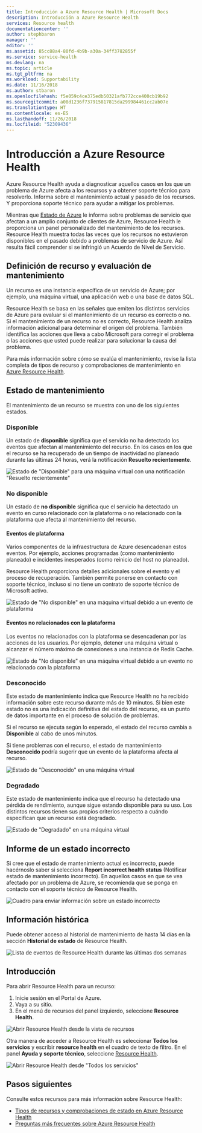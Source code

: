 ```yaml
---
title: Introducción a Azure Resource Health | Microsoft Docs
description: Introducción a Azure Resource Health
services: Resource health
documentationcenter: ''
author: stephbaron
manager: ''
editor: ''
ms.assetid: 85cc88a4-80fd-4b9b-a30a-34ff3782855f
ms.service: service-health
ms.devlang: na
ms.topic: article
ms.tgt_pltfrm: na
ms.workload: Supportability
ms.date: 11/16/2018
ms.author: stbaron
ms.openlocfilehash: f5e059c4ce375edb50321afb772cce400cb19b92
ms.sourcegitcommit: a08d1236f737915817815da299984461cc2ab07e
ms.translationtype: HT
ms.contentlocale: es-ES
ms.lasthandoff: 11/26/2018
ms.locfileid: "52309436"
---
```

# <a name="azure-resource-health-overview"></a>Introducción a Azure Resource Health
 
Azure Resource Health ayuda a diagnosticar aquellos casos en los que un problema de Azure afecta a los recursos y a obtener soporte técnico para resolverlo. Informa sobre el mantenimiento actual y pasado de los recursos. Y proporciona soporte técnico para ayudar a mitigar los problemas.

Mientras que [Estado de Azure](https://status.azure.com) le informa sobre problemas de servicio que afectan a un amplio conjunto de clientes de Azure, Resource Health le proporciona un panel personalizado del mantenimiento de los recursos. Resource Health muestra todas las veces que los recursos no estuvieron disponibles en el pasado debido a problemas de servicio de Azure. Así resulta fácil comprender si se infringió un Acuerdo de Nivel de Servicio. 

## <a name="resource-definition-and-health-assessment"></a>Definición de recurso y evaluación de mantenimiento
Un recurso es una instancia específica de un servicio de Azure; por ejemplo, una máquina virtual, una aplicación web o una base de datos SQL.

Resource Health se basa en las señales que emiten los distintos servicios de Azure para evaluar si el mantenimiento de un recurso es correcto o no. Si el mantenimiento de un recurso no es correcto, Resource Health analiza información adicional para determinar el origen del problema. También identifica las acciones que lleva a cabo Microsoft para corregir el problema o las acciones que usted puede realizar para solucionar la causa del problema. 

Para más información sobre cómo se evalúa el mantenimiento, revise la lista completa de tipos de recurso y comprobaciones de mantenimiento en [Azure Resource Health](resource-health-checks-resource-types.md).

## <a name="health-status"></a>Estado de mantenimiento
El mantenimiento de un recurso se muestra con uno de los siguientes estados.

### <a name="available"></a>Disponible
Un estado de **disponible** significa que el servicio no ha detectado los eventos que afectan al mantenimiento del recurso. En los casos en los que el recurso se ha recuperado de un tiempo de inactividad no planeado durante las últimas 24 horas, verá la notificación **Resuelto recientemente**.

![Estado de "Disponible" para una máquina virtual con una notificación "Resuelto recientemente"](./media/resource-health-overview/Available.png)

### <a name="unavailable"></a>No disponible
Un estado de **no disponible** significa que el servicio ha detectado un evento en curso relacionado con la plataforma o no relacionado con la plataforma que afecta al mantenimiento del recurso.

#### <a name="platform-events"></a>Eventos de plataforma
Varios componentes de la infraestructura de Azure desencadenan estos eventos. Por ejemplo, acciones programadas (como mantenimiento planeado) e incidentes inesperados (como reinicio del host no planeado).

Resource Health proporciona detalles adicionales sobre el evento y el proceso de recuperación. También permite ponerse en contacto con soporte técnico, incluso si no tiene un contrato de soporte técnico de Microsoft activo.

![Estado de "No disponible" en una máquina virtual debido a un evento de plataforma](./media/resource-health-overview/Unavailable.png)

#### <a name="non-platform-events"></a>Eventos no relacionados con la plataforma
Los eventos no relacionados con la plataforma se desencadenan por las acciones de los usuarios. Por ejemplo, detener una máquina virtual o alcanzar el número máximo de conexiones a una instancia de Redis Cache.

![Estado de "No disponible" en una máquina virtual debido a un evento no relacionado con la plataforma](./media/resource-health-overview/Unavailable_NonPlatform.png)

### <a name="unknown"></a>Desconocido
Este estado de mantenimiento indica que Resource Health no ha recibido información sobre este recurso durante más de 10 minutos. Si bien este estado no es una indicación definitiva del estado del recurso, es un punto de datos importante en el proceso de solución de problemas.

Si el recurso se ejecuta según lo esperado, el estado del recurso cambia a **Disponible** al cabo de unos minutos.

Si tiene problemas con el recurso, el estado de mantenimiento **Desconocido** podría sugerir que un evento de la plataforma afecta al recurso.

![Estado de "Desconocido" en una máquina virtual](./media/resource-health-overview/Unknown.png)

### <a name="degraded"></a>Degradado
Este estado de mantenimiento indica que el recurso ha detectado una pérdida de rendimiento, aunque sigue estando disponible para su uso.
Los distintos recursos tienen sus propios criterios respecto a cuándo especifican que un recurso está degradado.

![Estado de "Degradado" en una máquina virtual](./media/resource-health-overview/degraded.png)

## <a name="reporting-an-incorrect-status"></a>Informe de un estado incorrecto
Si cree que el estado de mantenimiento actual es incorrecto, puede hacérnoslo saber si selecciona **Report incorrect health status** (Notificar estado de mantenimiento incorrecto). En aquellos casos en que se vea afectado por un problema de Azure, se recomienda que se ponga en contacto con el soporte técnico de Resource Health. 

![Cuadro para enviar información sobre un estado incorrecto](./media/resource-health-overview/incorrect-status.png)

## <a name="historical-information"></a>Información histórica
Puede obtener acceso al historial de mantenimiento de hasta 14 días en la sección **Historial de estado** de Resource Health. 

![Lista de eventos de Resource Health durante las últimas dos semanas](./media/resource-health-overview/history-blade.png)

## <a name="getting-started"></a>Introducción
Para abrir Resource Health para un recurso:
1.  Inicie sesión en el Portal de Azure.
2.  Vaya a su sitio.
3.  En el menú de recursos del panel izquierdo, seleccione **Resource Health**.

![Abrir Resource Health desde la vista de recursos](./media/resource-health-overview/from-resource-blade.png)

Otra manera de acceder a Resource Health es seleccionar **Todos los servicios** y escribir **resource health** en el cuadro de texto de filtro. En el panel **Ayuda y soporte técnico**, seleccione [Resource Health](https://ms.portal.azure.com/#blade/Microsoft_Azure_Monitoring/AzureMonitoringBrowseBlade/resourceHealth).

![Abrir Resource Health desde "Todos los servicios"](./media/resource-health-overview/FromOtherServices.png)

## <a name="next-steps"></a>Pasos siguientes

Consulte estos recursos para más información sobre Resource Health:
-  [Tipos de recursos y comprobaciones de estado en Azure Resource Health](resource-health-checks-resource-types.md)
-  [Preguntas más frecuentes sobre Azure Resource Health](resource-health-faq.md)




